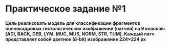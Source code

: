 # Практическое задание №1

#### Цель реализовать модель для классификации фрагментов полнокадровых гистологических изображений (патчей) на 9 классов: [ADI, BACK, DEB, LYM, MUC, MUS, NORM, STR, TUM]. Каждый патч представляет собой цветное (8-bit) изображение 224×224 px

